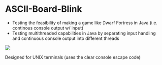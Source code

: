 # ASCII-Board-Blink
- Testing the feasibility of making a game like Dwarf Fortress in Java (i.e. continous console output w/ input)
- Testing multithreaded capabilities in Java by separating input handling and continuous console output into different threads

![](https://i.imgur.com/czDt0Ys.gifv)

Designed for UNIX terminals (uses the clear console escape code)


